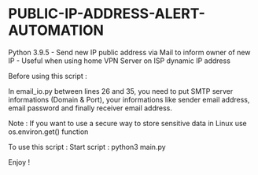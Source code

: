 # PUBLIC-IP-ADDRESS-ALERT-AUTOMATION

Python 3.9.5 - Send new IP public address via Mail to inform owner of new IP - Useful when using home VPN Server on ISP dynamic IP address


Before using this script :

  In email_io.py between lines 26 and 35, you need to put SMTP server informations (Domain & Port), your informations like sender email address, email password and finally receiver email address.
  
  Note : If you want to use a secure way to store sensitive data in Linux use os.environ.get() function


To use this script :
  Start script : python3 main.py
  
  Enjoy !
